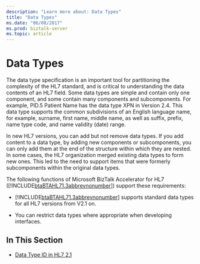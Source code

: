 ```yaml
---
description: "Learn more about: Data Types"
title: "Data Types"
ms.date: "06/08/2017"
ms.prod: biztalk-server
ms.topic: article
---
```

# Data Types
The data type specification is an important tool for partitioning the complexity of the HL7 standard, and is critical to understanding the data contents of an HL7 field. Some data types are simple and contain only one component, and some contain many components and subcomponents. For example, PID.5 Patient Name has the data type XPN in Version 2.4. This data type supports the common subdivisions of an English language name, for example, surname, first name, middle name, as well as suffix, prefix, name type code, and name validity (date) range.  
  
 In new HL7 versions, you can add but not remove data types. If you add content to a data type, by adding new components or subcomponents, you can only add them at the end of the structure within which they are nested. In some cases, the HL7 organization merged existing data types to form new ones. This led to the need to support items that were formerly subcomponents within the original data types.  
  
 The following functions of Microsoft BizTalk Accelerator for HL7 ([!INCLUDE[btaBTAHL71.3abbrevnonumber](../../includes/btabtahl71-3abbrevnonumber-md.md)]) support these requirements:  
  
- [!INCLUDE[btaBTAHL71.3abbrevnonumber](../../includes/btabtahl71-3abbrevnonumber-md.md)] supports standard data types for all HL7 versions from V2.1 on.  
  
- You can restrict data types where appropriate when developing interfaces.  
  
## In This Section  
  
-   [Data Type ID in HL7 2.1](../../adapters-and-accelerators/accelerator-hl7/data-type-id-in-hl7.md)
